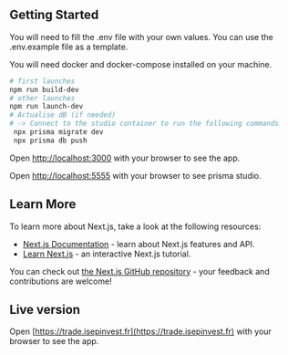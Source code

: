 ## Getting Started

You will need to fill the .env file with your own values. You can use the .env.example file as a template.

You will need docker and docker-compose installed on your machine.

```bash
# first launches
npm run build-dev
# other launches
npm run launch-dev
# Actualise dB (if needed)
# -> Connect to the studio container to run the following commands
 npx prisma migrate dev
 npx prisma db push
```

Open [http://localhost:3000](http://localhost:3000) with your browser to see the app.

Open [http://localhost:5555](http://localhost:555) with your browser to see prisma studio.

## Learn More

To learn more about Next.js, take a look at the following resources:

- [Next.js Documentation](https://nextjs.org/docs) - learn about Next.js features and API.
- [Learn Next.js](https://nextjs.org/learn) - an interactive Next.js tutorial.

You can check out [the Next.js GitHub repository](https://github.com/vercel/next.js/) - your feedback and contributions are welcome!

## Live version

Open [https://trade.isepinvest.fr](https://trade.isepinvest.fr) with your browser to see the app.
